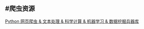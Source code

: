 #爬虫资源
---------
[Python 网页爬虫 & 文本处理 & 科学计算 & 机器学习 & 数据挖掘兵器库](http://blog.csdn.net/mingzznet/article/details/51379730)   
